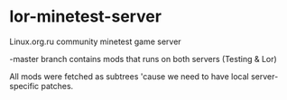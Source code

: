 # lor-minetest-server
Linux.org.ru community minetest game server

-master branch contains mods that runs on both servers (Testing & Lor)

All mods were fetched as subtrees 'cause we need to have local server-specific patches.

